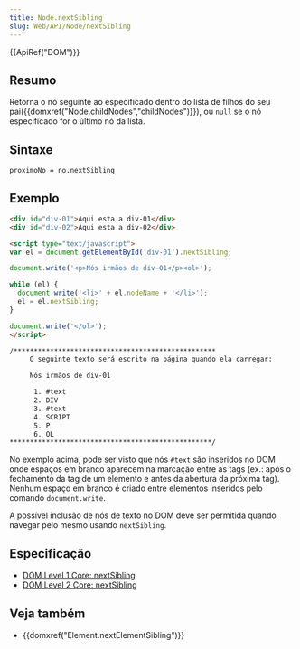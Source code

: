 ```yaml
---
title: Node.nextSibling
slug: Web/API/Node/nextSibling
---
```


{{ApiRef("DOM")}}

## Resumo

Retorna o nó seguinte ao especificado dentro do lista de filhos do seu pai({{domxref("Node.childNodes","childNodes")}}), ou `null` se o nó especificado for o último nó da lista.

## Sintaxe

```
proximoNo = no.nextSibling
```

## Exemplo

```html
<div id="div-01">Aqui esta a div-01</div>
<div id="div-02">Aqui esta a div-02</div>

<script type="text/javascript">
var el = document.getElementById('div-01').nextSibling;

document.write('<p>Nós irmãos de div-01</p><ol>');

while (el) {
  document.write('<li>' + el.nodeName + '</li>');
  el = el.nextSibling;
}

document.write('</ol>');
</script>

/**************************************************
     O seguinte texto será escrito na página quando ela carregar:

     Nós irmãos de div-01

      1. #text
      2. DIV
      3. #text
      4. SCRIPT
      5. P
      6. OL
**************************************************/
```

No exemplo acima, pode ser visto que nós `#text` são inseridos no DOM onde espaços em branco aparecem na marcação entre as tags (ex.: após o fechamento da tag de um elemento e antes da abertura da próxima tag). Nenhum espaço em branco é criado entre elementos inseridos pelo comando `document.write`.

A possível inclusão de nós de texto no DOM deve ser permitida quando navegar pelo mesmo usando `nextSibling`.

## Especificação

- [DOM Level 1 Core: nextSibling](https://www.w3.org/TR/REC-DOM-Level-1/level-one-core.html#attribute-nextSibling)
- [DOM Level 2 Core: nextSibling](https://www.w3.org/TR/DOM-Level-2-Core/core.html#ID-6AC54C2F)

## Veja também

- {{domxref("Element.nextElementSibling")}}
